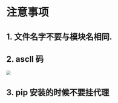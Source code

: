 # 注意事项

## 1. 文件名字不要与模块名相同.

## 2. ascll 码

<img src="C:\Users\zhazh\Desktop\tstmp_20220720103835.jpg" style="zoom: 67%;" />



## 3. pip 安装的时候不要挂代理











